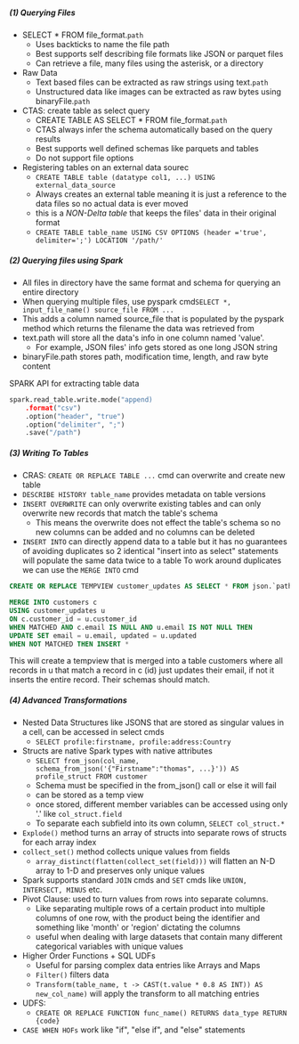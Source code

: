 ##### (1) Querying Files
- SELECT * FROM file_format.`path`
	- Uses backticks to name the file path
	- Best supports self describing file formats like JSON or parquet files
	- Can retrieve a file, many files using the asterisk, or a directory
- Raw Data
	- Text based files can be extracted as raw strings using text.`path`
	- Unstructured data like images can be extracted as raw bytes using binaryFile.`path`
- CTAS: create table as select query
	- CREATE TABLE AS SELECT * FROM file_format.`path` 
	- CTAS always infer the schema automatically based on the query results
	- Best supports well defined schemas like parquets and tables
	- Do not support file options
- Registering tables on an external data sourec
	- `CREATE TABLE table (datatype col1, ...) USING external_data_source`
	- Always creates an external table meaning it is just a reference to the data files so no actual data is ever moved
	- this is a *NON-Delta table* that keeps the files' data in their original format
	- `CREATE TABLE table_name USING CSV OPTIONS (header ='true', delimiter=';') LOCATION '/path/'`

##### (2) Querying files using Spark 
- All files in directory have the same format and schema for querying an entire directory
- When querying multiple files, use pyspark cmd`SELECT *, input_file_name() source_file FROM ... `
- This adds a column named source_file that is populated by the pyspark method which returns the filename the data was retrieved from
- text.path will store all the data's info in one column named 'value'.
	- For example, JSON files' info gets stored as one long JSON string
- binaryFile.path stores path, modification time, length, and raw byte content

SPARK API for extracting table data
```python
spark.read_table.write.mode("append)
	.format("csv")
	.option("header", "true")
	.option("delimiter", ";")
	.save("/path")

```

##### (3) Writing To Tables
- CRAS: `CREATE OR REPLACE TABLE ...` cmd can overwrite and create new table
- `DESCRIBE HISTORY table_name` provides metadata on table versions
- `INSERT OVERWRITE` can only overwrite existing tables and can only overwrite new records that match the table's schema
	- This means the overwrite does not effect the table's schema so no new columns can be added and no columns can be deleted
- `INSERT INTO` can directly append data to a table but it has no guarantees of avoiding duplicates so 2 identical "insert into as select" statements will populate the same data twice to a table
To work around duplicates we can use the `MERGE INTO` cmd
```SQL
CREATE OR REPLACE TEMPVIEW customer_updates AS SELECT * FROM json.`path`;

MERGE INTO customers c
USING customer_updates u
ON c.customer_id = u.customer_id
WHEN MATCHED AND c.email IS NULL AND u.email IS NOT NULL THEN
UPDATE SET email = u.email, updated = u.updated
WHEN NOT MATCHED THEN INSERT *
```
This will create a tempview that is merged into a table customers where all records in u that match a record in c (id) just updates their email, if not it inserts the entire record. Their schemas should match.

##### (4) Advanced Transformations
- Nested Data Structures like JSONS that are stored as singular values in a cell, can be accessed in select cmds
	- `SELECT profile:firstname, profile:address:Country` 
- Structs are native Spark types with native attributes
	- `SELECT from_json(col_name, schema_from_json('{"Firstname":"thomas", ...}')) AS profile_struct FROM customer` 
	- Schema must be specified in the from_json() call or else it will fail
	- can be stored as a temp view
	- once stored, different member variables can be accessed using only '.' like `col_struct.field` 
	- To separate each subfield into its own column, `SELECT col_struct.*` 
- `Explode()` method turns an array of structs into separate rows of structs for each array index
- `collect_set()` method collects unique values from fields 
	- `array_distinct(flatten(collect_set(field)))` will flatten an N-D array to 1-D and preserves only unique values
- Spark supports standard `JOIN` cmds and `SET` cmds like `UNION, INTERSECT, MINUS` etc.
- Pivot Clause: used to turn values from rows into separate columns.
	- Like separating multiple rows of a certain product into multiple columns of one row, with the product being the identifier and something like 'month' or 'region' dictating the columns
	- useful when dealing with large datasets that contain many different categorical variables with unique values
- Higher Order Functions + SQL UDFs
	- Useful for parsing complex data entries like Arrays and Maps
	- `Filter()` filters data
	- `Transform(table_name, t -> CAST(t.value * 0.8 AS INT)) AS new_col_name)` will apply the transform to all matching entries
- UDFS: 
	- `CREATE OR REPLACE FUNCTION func_name() RETURNS data_type RETURN {code}`
- `CASE WHEN HOFs` work like "if", "else if", and "else" statements
